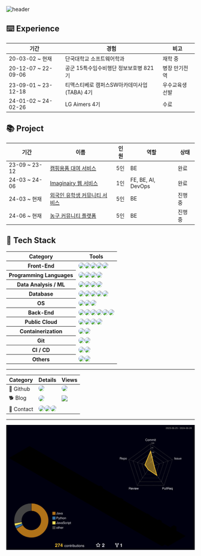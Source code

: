 ![header](https://capsule-render.vercel.app/api?type=waving&color=gradient&height=120&animation=fadeIn&section=footer&text=🐶🐾🦴&fontAlign=70)
## ⌨️ Experience
<table>
  <thead>
    <tr>
      <th>기간</th>
      <th>경험</th>
      <th>비고</th>
    </tr>
  </thead>
  <tbody>
    <tr>
      <td>20-03-02 ~ 현재</td>
      <td>단국대학교 소프트웨어학과</td>
      <td>재학 중</td>
    </tr>
    <tr>
      <td>20-12-07 ~ 22-09-06</td>
      <td>공군 15특수임수비행단 정보보호병 821기</td>
      <td>병장 만기전역</td>
    </tr>
    <tr>
      <td>23-09-01 ~ 23-12-18</td>
      <td>티맥스티베로 캠퍼스SW아카데미사업(TABA) 4기</td>
      <td>우수교육생 선발</td>
    </tr>
    <tr>
      <td>24-01-02 ~ 24-02-26</td>
      <td>LG Aimers 4기</td>
      <td>수료</td>
    </tr>
  </tbody>
</table>

## 📚 Project
<table>
  <thead>
    <tr>
      <th>기간</th>
      <th>이름</th>
      <th>인원</th>
      <th>역할</th>
      <th>상태</th>
    </tr>
  </thead>
  <tbody>
    <tr>
      <td>23-09 ~ 23-12</td>
      <td><a href="https://github.com/TABA4-9">캠핑용품 대여 서비스</a></td>
      <td>5인</td>
      <td>BE</td>
      <td>완료</td>
    </tr>
    <tr>
      <td>24-03 ~ 24-06</td>
      <td><a href="https://github.com/DKU-CloudComputing">Imaginairy 웹 서비스</a></td>
      <td>1인</td>
      <td>FE, BE, AI, DevOps</td>
      <td>완료</td>
    </tr>
    <tr>
      <td>24-03 ~ 현재</td>
      <td><a href="https://github.com/DKU-CapstoneDesign">외국인 유학생 커뮤니티 서비스</a></td>
      <td>5인</td>
      <td>BE</td>
      <td>진행 중</td>
    </tr>
    <tr>
      <td>24-06 ~ 현재</td>
      <td><a href="https://github.com/Alley-Oops-App">농구 커뮤니티 플랫폼</a></td>
      <td>5인</td>
      <td>BE</td>
      <td>진행 중</td>
    </tr>
  </tbody>
</table>

## 🔨 Tech Stack
<table>
  <thead>
    <tr>
      <th>Category</th>
      <th>Tools</th>
    </tr>
  </thead>
  <tbody>
    <tr>
      <th>Front-End</th>
      <td>
        <div style="display:flex; flex-direction:row; align-items:flex-start;">
          <img src="https://img.shields.io/badge/HTML5-E34F26?style=flat&logo=html5&logoColor=white" style="border-radius: 8px;">
          <img src="https://img.shields.io/badge/CSS-1572B6?style=flat&logo=css3&logoColor=white" style="border-radius: 8px;">
          <img src="https://img.shields.io/badge/JavaScript-F7DF1E?style=flat&logo=javascript&logoColor=white" style="border-radius: 8px;">
          <img src="https://img.shields.io/badge/Bootstrap-7952B3?style=flat&logo=bootstrap&logoColor=white" style="border-radius: 8px;">
          <img src="https://img.shields.io/badge/React-61DAFB?style=flat&logo=react&logoColor=white" style="border-radius: 8px;">
        </div>
      </td>
    </tr>
    <tr>
      <th>Programming Languages</th>
      <td>
        <div style="display:flex; flex-direction:row; align-items:flex-start;">
          <img src="https://img.shields.io/badge/C-A8B9CC?style=flat&logo=C&logoColor=white" style="border-radius: 8px;">
          <img src="https://img.shields.io/badge/C++-00599C?style=flat&logo=cplusplus&logoColor=white" style="border-radius: 8px;">
          <img src="https://img.shields.io/badge/Java-007396?style=flat&logo=openjdk&logoColor=white" style="border-radius: 8px;">
          <img src="https://img.shields.io/badge/Python-3776AB?style=flat&logo=python&logoColor=white" style="border-radius: 8px;">
        </div>
      </td>
    </tr>
    <tr>
      <th>Data Analysis / ML</th>
      <td>
        <div style="display:flex; flex-direction:row; align-items:flex-start;">
          <img src="https://img.shields.io/badge/Numpy-%23013243.svg?style=flat&logo=numpy&logoColor=white" style="border-radius: 8px;">
          <img src="https://img.shields.io/badge/Pandas-%23150458.svg?style=flat&logo=pandas&logoColor=white" style="border-radius: 8px;">
          <img src="https://img.shields.io/badge/Matplotlib-%23ffffff.svg?style=flat&logo=Matplotlib&logoColor=black" style="border-radius: 8px;">
          <img src="https://img.shields.io/badge/Scikit--learn-%23F7931E.svg?style=flat&logo=scikit-learn&logoColor=white" style="border-radius: 8px;">
        </div>
      </td>
    </tr>
    <tr>
      <th>Database</th>
      <td>
        <div style="display:flex; flex-direction:row; align-items:flex-start;">
          <img src="https://img.shields.io/badge/MySQL-4479A1?style=flat&logo=mysql&logoColor=white" style="border-radius: 8px;">
          <img src="https://img.shields.io/badge/MariaDB-003545?style=flat&logo=mariadb&logoColor=white" style="border-radius: 8px;">
          <img src="https://img.shields.io/badge/Oracle-F80000?style=flat&logo=oracle&logoColor=white" style="border-radius: 8px;">
          <img src="https://img.shields.io/badge/Tibero6-3F48CC?style=flat&logo=t&logoColor=white" style="border-radius: 8px;">
          <img src="https://img.shields.io/badge/MongoDB-%234ea94b.svg?style=flat&logo=mongodb&logoColor=white" style="border-radius: 8px;">
        </div>
      </td>
    </tr>
    <tr>
      <th>OS</th>
      <td>
        <div style="display:flex; flex-direction:row; align-items:flex-start;">
          <img src="https://img.shields.io/badge/Linux-FCC624?style=flat&logo=linux&logoColor=black" style="border-radius: 8px;">
          <img src="https://img.shields.io/badge/Ubuntu-E95420?style=flat&logo=ubuntu&logoColor=white" style="border-radius: 8px;">
          <img src="https://img.shields.io/badge/CentOS-002260?style=flat&logo=centos&logoColor=F0F0F0" style="border-radius: 8px;">
        </div>
      </td>
    </tr>
    <tr>
      <th>Back-End</th>
      <td>
        <div style="display:flex; flex-direction:row; align-items:flex-start;">
          <img src="https://img.shields.io/badge/Spring Boot-6DB33F?style=flat&logo=spring boot&logoColor=white" style="border-radius: 8px;">
          <img src="https://img.shields.io/badge/Thymeleaf-%23005C0F.svg?style=flat&logo=Thymeleaf&logoColor=white" style="border-radius: 8px;">
          <img src="https://img.shields.io/badge/Gradle-02303A.svg?style=flat&logo=Gradle&logoColor=white" style="border-radius: 8px;">
          <img src="https://img.shields.io/badge/Flask-000000?style=flat&logo=flask&logoColor=white" style="border-radius: 8px;">
          <img src="https://img.shields.io/badge/Nginx-%23009639.svg?style=flat&logo=nginx&logoColor=white" style="border-radius: 8px;">
          <img src="https://img.shields.io/badge/Hibernate-59666C?style=flat&logo=hibernate&logoColor=white" style="border-radius: 8px;">
        </div>
      </td>
    </tr>
    <tr>
      <th>Public Cloud</th>
      <td>
        <div style="display:flex; flex-direction:row; align-items:flex-start;">
          <img src="https://img.shields.io/badge/AWS-232F3E?style=flat&logo=amazon web services&logoColor=white" style="border-radius: 8px;">
          <img src="https://img.shields.io/badge/AWS EC2-FF9900?style=flat&logo=amazon ec2&logoColor=white" style="border-radius: 8px;">
          <img src="https://img.shields.io/badge/AWS RDS-527FFF?style=flat&logo=amazon rds&logoColor=white" style="border-radius: 8px;">
          <img src="https://img.shields.io/badge/AWS S3-569A31?style=flat&logo=amazon rds&logoColor=white" style="border-radius: 8px;">
        </div>
      </td>
    </tr>
    <tr>
      <th>Containerization</th>
      <td>
        <div style="display:flex; flex-direction:row; align-items:flex-start;">
          <img src="https://img.shields.io/badge/Docker-%230db7ed.svg?style=flat&logo=docker&logoColor=white" style="border-radius: 8px;">
          <img src="https://img.shields.io/badge/Kubernetes-%23326ce5.svg?style=flat&logo=kubernetes&logoColor=white" style="border-radius: 8px;">
        </div>
      </td>
    </tr>
    <tr>
      <th>Git</th>
      <td>
        <div style="display:flex; flex-direction:row; align-items:flex-start;">
          <img src="https://img.shields.io/badge/Git-F05032?style=flat&logo=git&logoColor=white" style="border-radius: 8px;"> 
          <img src="https://img.shields.io/badge/Github-181717?style=flat&logo=github&logoColor=white" style="border-radius: 8px;"> 
        </div>
      </td>
    </tr>
    <tr>
      <th>CI / CD</th>
      <td>
        <div style="display:flex; flex-direction:row; align-items:flex-start;">
          <img src="https://img.shields.io/badge/Github%20Actions-%232671E5.svg?style=flat&logo=githubactions&logoColor=white" style="border-radius: 8px;"> 
          <img src="https://img.shields.io/badge/Jenkins-%232C5263.svg?style=flat&logo=jenkins&logoColor=white" style="border-radius: 8px;">
        </div>
      </td>
    </tr>
    <tr>
      <th>Others</th>
      <td>
        <div style="display:flex; flex-direction:row; align-items:flex-start;">
          <img src="https://img.shields.io/badge/Yaml-%23ffffff.svg?style=flat&logo=yaml&logoColor=151515" style="border-radius: 8px;">
          <img src="https://img.shields.io/badge/Postman-FF6C37?style=flat&logo=postman&logoColor=white" style="border-radius: 8px;">
        </div>
      </td>
    </tr>
  </tbody>
</table>

---
<table>
  <thead>
    <tr>
      <th>Category</th>
      <th>Details</th>
      <th>Views</th>
    </tr>
  </thead>
  <tbody>
    <tr>
      <td>🐙 Github</td>
      <td>
        <div style="display:flex; flex-direction:row; align-items:flex-start;">
          <a href="https://github.com/digitpic">
            <img src="https://img.shields.io/badge/Github-181717?style=flat&logo=Github&logoColor=white" style="border-radius: 8px;">
          </a>
        </div>
      </td>
      <td>
       <div style="display:flex; flex-direction:row; align-items:flex-start;">
          <a href="https://hits.seeyoufarm.com">
            <img src="https://hits.seeyoufarm.com/api/count/incr/badge.svg?url=https%3A%2F%2Fgithub.com%2Fdigitpic%2F&count_bg=%2379C83D&title_bg=%23181717&icon=cliqz.svg&icon_color=%23E7E7E7&title=GITHUB&edge_flat=false" style="border-radius: 8px;">
          </a>
        </div>
    </tr>
    <tr>
      <td>🐕 Blog</td>
      <td>
        <div style="display:flex; flex-direction:row; align-items:flex-start;">
          <a href="https://velog.io/@digitpic">
            <img src="https://img.shields.io/badge/Velog-20c997?style=flat&logo=Vimeo&logoColor=white" style="border-radius: 8px;">
          </a>
        </div>
      </td>
      <td>
        <img src="https://hits.seeyoufarm.com/api/count/incr/badge.svg?url=https://velog.io/@digitpic&count_bg=%2379C83D&title_bg=%2320c997&icon=cliqz.svg&icon_color=white&title=Velog&edge_flat=false">
      </td>
    </tr>
    <tr>
      <td>📳 Contact</td>
      <td>
        <div style="display:flex; flex-direction:row; align-items:flex-start;">
          <a href="https://open.kakao.com/o/s26rBC9f">
            <img src="https://img.shields.io/badge/KakaoTalk-FFCD00?style=flat&logoColor=black&logo=KakaoTalk" style="border-radius: 8px;">
          </a>
          <a href="https://www.instagram.com/_di.pic">
            <img src="https://img.shields.io/badge/Instagram-E4405F?style=flat&logo=Instagram&logoColor=white" style="border-radius: 8px;">
          </a>
          <a href="mailto:jkw5033@gmail.com">
            <img src="https://img.shields.io/badge/Gmail-EA4335?style=flat&logo=Gmail&logoColor=white" style="border-radius: 8px;">
          </a>
        </div>
      </td>
      <td></td>
    </tr>
  </tbody>
</table>

---
![digitpic's GitHub stats](./profile-3d-contrib/profile-night-rainbow.svg)
